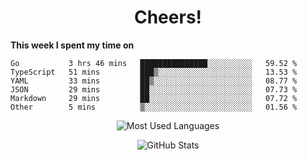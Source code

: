 <h1 align="center">Cheers!</h1>

**This week I spent my time on**
<!--START_SECTION:waka-->

```text
Go           3 hrs 46 mins   ███████████████░░░░░░░░░░   59.52 %
TypeScript   51 mins         ███▒░░░░░░░░░░░░░░░░░░░░░   13.53 %
YAML         33 mins         ██▒░░░░░░░░░░░░░░░░░░░░░░   08.77 %
JSON         29 mins         ██░░░░░░░░░░░░░░░░░░░░░░░   07.73 %
Markdown     29 mins         ██░░░░░░░░░░░░░░░░░░░░░░░   07.72 %
Other        5 mins          ▒░░░░░░░░░░░░░░░░░░░░░░░░   01.56 %
```

<!--END_SECTION:waka-->

<p align="center"><img src="https://github-readme-stats.vercel.app/api/top-langs/?username=thnkrn&layout=compact&hide=html&theme=tokyonight" alt="Most Used Languages" /></p>

<p align="center"><img src="https://github-readme-stats.vercel.app/api?username=thnkrn&show_icons=true&count_private=true&theme=tokyonight" alt="GitHub Stats" /></p>

<!-- <p align="center"><a href="https://wakatime.com"><img src="https://wakatime.com/share/@thnkrn/40092326-d1bd-471b-89da-9a7c63939402.png" /></p>
 -->
